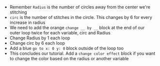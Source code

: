 - Remember `Radius` is the number of circles away from the center we're stitching
- `circ` is the number of stitches in the circle. This changes by 6 for every increase in radius
- We need to add the orange `change __ by __` block at the end of our outer loop twice for each variable, circ and Radius
- Change Radius by 1 each loop
- Change circ by 6 each loop
- Add a blue `go to x: 0 y: 0` block outside of the loop too
- This concludes our tutorial. Add a `change color effect` block if you want to change the color based on the radius or another variable
